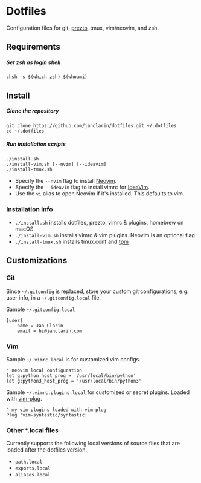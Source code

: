 # Dotfiles
Configuration files for git, [prezto](https://github.com/sorin-ionescu/prezto),
tmux, vim/neovim, and zsh.

## Requirements
##### Set zsh as login shell

```
chsh -s $(which zsh) $(whoami)
```

## Install
##### Clone the repository
```
git clone https://github.com/janclarin/dotfiles.git ~/.dotfiles
cd ~/.dotfiles
```

##### Run installation scripts
```
./install.sh
./install-vim.sh [--nvim] [--ideavim]
./install-tmux.sh
```

- Specify the `--nvim` flag to install [Neovim](https://github.com/neovim/neovim).
- Specify the `--ideavim` flag to install vimrc for [IdeaVim](https://github.com/JetBrains/ideavim).
- Use the `vi` alias to open Neovim if it's installed. This defaults to vim.


### Installation info
- `./install.sh` installs dotfiles, prezto, vimrc & plugins, homebrew on macOS
- `./install-vim.sh` installs vimrc & vim plugins. Neovim is an optional flag
- `./install-tmux.sh` installs tmux.conf and
    [tpm](https://github.com/tmux-plugins/tpm)

## Customizations
### Git
Since `~/.gitconfig` is replaced, store your custom git configurations, e.g.
user info, in a `~/.gitconfig.local` file.

Sample `~/.gitconfig.local`

```
[user]
    name = Jan Clarin
    email = hi@janclarin.com
```

### Vim
Sample `~/.vimrc.local` is for customized vim configs.

```
" neovim local configuration
let g:python_host_prog = '/usr/local/bin/python'
let g:python3_host_prog = '/usr/local/bin/python3'
```

Sample `~/.vimrc.plugins.local` for customized or secret plugins.
Loaded with [vim-plug](https://github.com/junegunn/vim-plug).


```
" my vim plugins loaded with vim-plug
Plug 'vim-syntastic/syntastic'
```

### Other *.local files
Currently supports the following local versions of source files that are loaded
after the dotfiles version.

- `path.local`
- `exports.local`
- `aliases.local`

